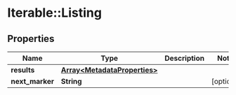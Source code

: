 # Iterable::Listing

## Properties
Name | Type | Description | Notes
------------ | ------------- | ------------- | -------------
**results** | [**Array&lt;MetadataProperties&gt;**](MetadataProperties.md) |  | 
**next_marker** | **String** |  | [optional] 

